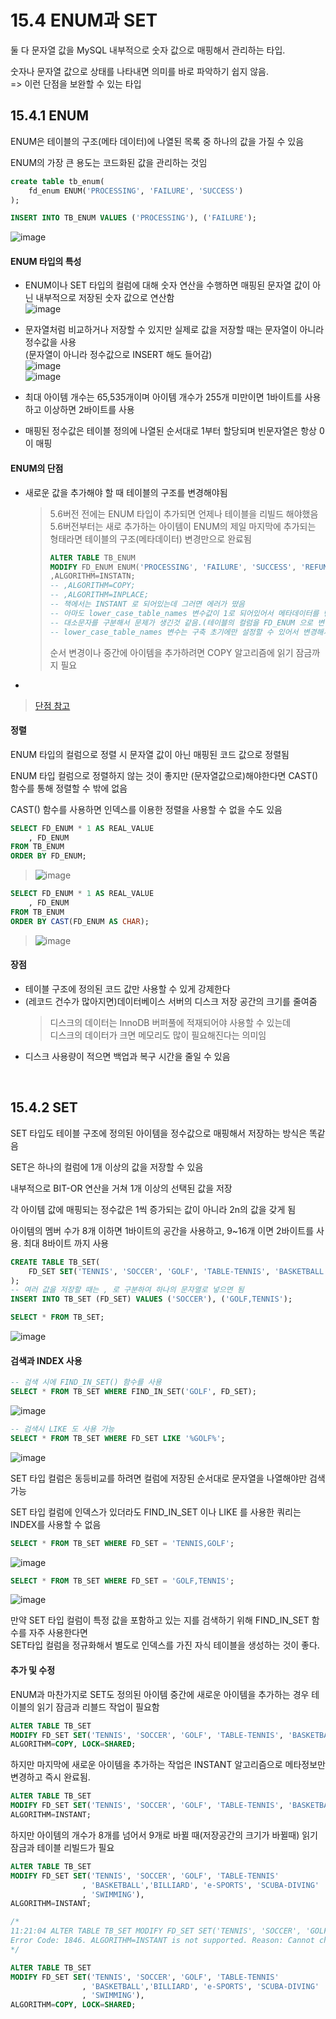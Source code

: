 # 15.4 ENUM과 SET

둘 다 문자열 값을 MySQL 내부적으로 숫자 값으로 매핑해서 관리하는 타입.

숫자나 문자열 값으로 상태를 나타내면 의미를 바로 파악하기 쉽지 않음.<br>
=> 이런 단점을 보완할 수 있는 타입

## 15.4.1 ENUM

ENUM은 테이블의 구조(메타 데이터)에 나열된 목록 중 하나의 값을 가질 수 있음

ENUM의 가장 큰 용도는 코드화된 값을 관리하는 것임

```sql
create table tb_enum(
	fd_enum ENUM('PROCESSING', 'FAILURE', 'SUCCESS')
);

INSERT INTO TB_ENUM VALUES ('PROCESSING'), ('FAILURE');
```
![image](https://github.com/RealMySQL-Study/REAL_MYSQL_STUDY/assets/92290312/30790d8a-4bcf-47be-af80-57c7791b106c)



#### ENUM 타입의 특성
+ ENUM이나 SET 타입의 컬럼에 대해 숫자 연산을 수행하면 매핑된 문자열 값이 아닌 내부적으로 저장된 숫자 값으로 연산함<br>
![image](https://github.com/RealMySQL-Study/REAL_MYSQL_STUDY/assets/92290312/2f02c9cd-9cee-4ba5-9b9e-ed3527074e4a)


+ 문자열처럼 비교하거나 저장할 수 있지만 실제로 값을 저장할 때는 문자열이 아니라 정수값을 사용<br>(문자열이 아니라 정수값으로 INSERT 해도 들어감)<br>
![image](https://github.com/RealMySQL-Study/REAL_MYSQL_STUDY/assets/92290312/60a89286-8b91-4e1d-b38e-c15be5e293fe)<br>
![image](https://github.com/RealMySQL-Study/REAL_MYSQL_STUDY/assets/92290312/bea3abdb-fbf2-49cd-b944-8db0981e8fec)

+ 최대 아이템 개수는 65,535개이며 아이템 개수가 255개 미만이면 1바이트를 사용하고 이상하면 2바이트를 사용
+ 매핑된 정수값은 테이블 정의에 나열된 순서대로 1부터 할당되며 빈문자열은 항상 0이 매핑

#### ENUM의 단점

+ 새로운 값을 추가해야 할 때 테이블의 구조를 변경해야됨
  > 5.6버전 전에는 ENUM 타입이 추가되면 언제나 테이블을 리빌드 해야했음<br>
  > 5.6버전부터는 새로 추가하는 아이템이 ENUM의 제일 마지막에 추가되는 형태라면 테이블의 구조(메타데이터) 변경만으로 완료됨
  > ```SQL
  > ALTER TABLE TB_ENUM
  > MODIFY FD_ENUM ENUM('PROCESSING', 'FAILURE', 'SUCCESS', 'REFUND')
  > ,ALGORITHM=INSTATN;
  > -- ,ALGORITHM=COPY;
  > -- ,ALGORITHM=INPLACE;
  > -- 책에서는 INSTANT 로 되어있는데 그러면 에러가 떴음
  > -- 아마도 lower_case_table_names 변수값이 1로 되어있어서 메타데이터를 변경하는 와중에
  > -- 대소문자를 구분해서 문제가 생긴것 같음.(테이블의 컬럼을 FD_ENUM 으로 변경하고 INSTANT 로 돌렸을때는 됐음)
  > -- lower_case_table_names 변수는 구축 초기에만 설정할 수 있어서 변경해서 테스트 해보지는 못함
  > ```
  > 순서 변경이나 중간에 아이템을 추가하려면 COPY 알고리즘에 읽기 잠금까지 필요
+ 

> [단점 참고](https://gompro.postype.com/post/8253823)


#### 정렬

ENUM 타입의 컬럼으로 정렬 시 문자열 값이 아닌 매핑된 코드 값으로 정렬됨

ENUM 타입 컬럼으로 정렬하지 않는 것이 좋지만 (문자열값으로)해야한다면 CAST() 함수를 통해 정렬할 수 밖에 없음

CAST() 함수를 사용하면 인덱스를 이용한 정렬을 사용할 수 없을 수도 있음

```SQL
SELECT FD_ENUM * 1 AS REAL_VALUE
	, FD_ENUM
FROM TB_ENUM
ORDER BY FD_ENUM;
```
> ![image](https://github.com/RealMySQL-Study/REAL_MYSQL_STUDY/assets/92290312/56211e78-110c-4a9c-bb79-a43ab0200f03)

```SQL
SELECT FD_ENUM * 1 AS REAL_VALUE
	, FD_ENUM
FROM TB_ENUM
ORDER BY CAST(FD_ENUM AS CHAR);
```
> ![image](https://github.com/RealMySQL-Study/REAL_MYSQL_STUDY/assets/92290312/c0a3be8e-691e-49fa-8020-e7b1da7456ea)


#### 장점

+ 테이블 구조에 정의된 코드 값만 사용할 수 있게 강제한다
+ (레코드 건수가 많아지면)데이터베이스 서버의 디스크 저장 공간의 크기를 줄여줌
  > 디스크의 데이터는 InnoDB 버퍼풀에 적재되어야 사용할 수 있는데<br>
  > 디스크의 데이터가 크면 메모리도 많이 필요해진다는 의미임
+ 디스크 사용량이 적으면 백업과 복구 시간을 줄일 수 있음

<br>

## 15.4.2 SET

SET 타입도 테이블 구조에 정의된 아이템을 정수값으로 매핑해서 저장하는 방식은 똑같음

SET은 하나의 컬럼에 1개 이상의 값을 저장할 수 있음

내부적으로 BIT-OR 연산을 거쳐 1개 이상의 선택된 값을 저장

각 아이템 값에 매핑되는 정수값은 1씩 증가되는 값이 아니라 2n의 값을 갖게 됨

아이템의 멤버 수가 8개 이하면 1바이트의 공간을 사용하고, 9~16개 이면 2바이트를 사용. 최대 8바이트 까지 사용

```sql
CREATE TABLE TB_SET(
	FD_SET SET('TENNIS', 'SOCCER', 'GOLF', 'TABLE-TENNIS', 'BASKETBALL', 'BILLIARD')
);
-- 여러 값을 저장할 때는 , 로 구분하여 하나의 문자열로 넣으면 됨
INSERT INTO TB_SET (FD_SET) VALUES ('SOCCER'), ('GOLF,TENNIS');

SELECT * FROM TB_SET;
```
![image](https://github.com/RealMySQL-Study/REAL_MYSQL_STUDY/assets/92290312/a214bb3f-6c43-48e0-8181-0e67ee7ab9e7)

#### 검색과 INDEX 사용

```SQL
-- 검색 시에 FIND_IN_SET() 함수를 사용
SELECT * FROM TB_SET WHERE FIND_IN_SET('GOLF', FD_SET);
```

![image](https://github.com/RealMySQL-Study/REAL_MYSQL_STUDY/assets/92290312/746b4ac2-5e49-4e0a-80a5-530342e97567)

```SQL
-- 검색시 LIKE 도 사용 가능
SELECT * FROM TB_SET WHERE FD_SET LIKE '%GOLF%';
```
![image](https://github.com/RealMySQL-Study/REAL_MYSQL_STUDY/assets/92290312/7627758d-118c-4932-bf34-d2af13dee43b)


SET 타입 컬럼은 동등비교를 하려면 컬럼에 저장된 순서대로 문자열을 나열해야만 검색 가능

SET 타입 컬럼에 인덱스가 있더라도 FIND_IN_SET 이나 LIKE 를 사용한 쿼리는 INDEX를 사용할 수 없음

```SQL
SELECT * FROM TB_SET WHERE FD_SET = 'TENNIS,GOLF';
```
![image](https://github.com/RealMySQL-Study/REAL_MYSQL_STUDY/assets/92290312/6f6057ad-5650-4290-bc98-3603bb95d1ab)

```SQL
SELECT * FROM TB_SET WHERE FD_SET = 'GOLF,TENNIS';
```
![image](https://github.com/RealMySQL-Study/REAL_MYSQL_STUDY/assets/92290312/5fa0d377-ce32-4196-9165-a4fda3525c69)


만약 SET 타입 컬럼이 특정 값을 포함하고 있는 지를 검색하기 위해 FIND_IN_SET 함수를 자주 사용한다면<br>
SET타입 컬럼을 정규화해서 별도로 인덱스를 가진 자식 테이블을 생성하는 것이 좋다.

#### 추가 및 수정

ENUM과 마찬가지로 SET도 정의된 아이템 중간에 새로운 아이템을 추가하는 경우 테이블의 읽기 잠금과 리블드 작업이 필요함

```SQL
ALTER TABLE TB_SET 
MODIFY FD_SET SET('TENNIS', 'SOCCER', 'GOLF', 'TABLE-TENNIS', 'BASKETBALL', 'e-SPORTS','BILLIARD'),
ALGORITHM=COPY, LOCK=SHARED;
```

하지만 마지막에 새로운 아이템을 추가하는 작업은 INSTANT 알고리즘으로 메타정보만 변경하고 즉시 완료됨.

```SQL
ALTER TABLE TB_SET
MODIFY FD_SET SET('TENNIS', 'SOCCER', 'GOLF', 'TABLE-TENNIS', 'BASKETBALL','BILLIARD', 'e-SPORTS'),
ALGORITHM=INSTANT;
```

하지만 아이템의 개수가 8개를 넘어서 9개로 바뀔 때(저장공간의 크기가 바뀔때) 읽기 잠금과 테이블 리빌드가 필요

```SQL
ALTER TABLE TB_SET
MODIFY FD_SET SET('TENNIS', 'SOCCER', 'GOLF', 'TABLE-TENNIS'
				, 'BASKETBALL','BILLIARD', 'e-SPORTS', 'SCUBA-DIVING'
                , 'SWIMMING'),
ALGORITHM=INSTANT;

/*
11:21:04 ALTER TABLE TB_SET MODIFY FD_SET SET('TENNIS', 'SOCCER', 'GOLF', 'TABLE-TENNIS', 'BASKETBALL','BILLIARD', 'e-SPORTS', 'SCUBA-DIVING', 'SWIMMING'), ALGORITHM=INSTANT
Error Code: 1846. ALGORITHM=INSTANT is not supported. Reason: Cannot change column type INPLACE. Try ALGORITHM=COPY/INPLACE.	0.016 sec
*/

ALTER TABLE TB_SET
MODIFY FD_SET SET('TENNIS', 'SOCCER', 'GOLF', 'TABLE-TENNIS'
				, 'BASKETBALL','BILLIARD', 'e-SPORTS', 'SCUBA-DIVING'
                , 'SWIMMING'),
ALGORITHM=COPY, LOCK=SHARED;
```
